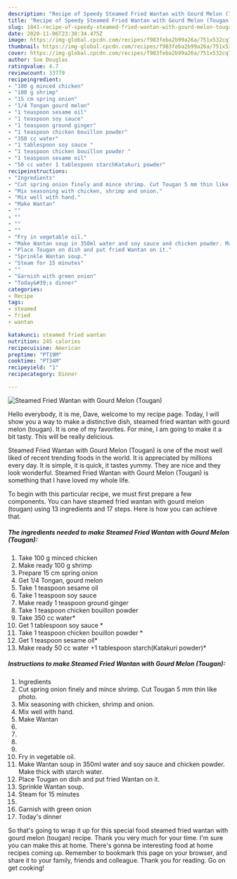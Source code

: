 ```yaml
---
description: "Recipe of Speedy Steamed Fried Wantan with Gourd Melon (Tougan)"
title: "Recipe of Speedy Steamed Fried Wantan with Gourd Melon (Tougan)"
slug: 1841-recipe-of-speedy-steamed-fried-wantan-with-gourd-melon-tougan
date: 2020-11-06T23:30:34.475Z
image: https://img-global.cpcdn.com/recipes/f983feba2b99a26a/751x532cq70/steamed-fried-wantan-with-gourd-melon-tougan-recipe-main-photo.jpg
thumbnail: https://img-global.cpcdn.com/recipes/f983feba2b99a26a/751x532cq70/steamed-fried-wantan-with-gourd-melon-tougan-recipe-main-photo.jpg
cover: https://img-global.cpcdn.com/recipes/f983feba2b99a26a/751x532cq70/steamed-fried-wantan-with-gourd-melon-tougan-recipe-main-photo.jpg
author: Sue Douglas
ratingvalue: 4.7
reviewcount: 33779
recipeingredient:
- "100 g minced chicken"
- "100 g shrimp"
- "15 cm spring onion"
- "1/4 Tongan gourd melon"
- "1 teaspoon sesame oil"
- "1 teaspoon soy sauce"
- "1 teaspoon ground ginger"
- "1 teaspoon chicken bouillon powder"
- "350 cc water"
- "1 tablespoon soy sauce "
- "1 teaspoon chicken bouillon powder "
- "1 teaspoon sesame oil"
- "50 cc water 1 tablespoon starchKatakuri powder"
recipeinstructions:
- "Ingredients"
- "Cut spring onion finely and mince shrimp. Cut Tougan 5 mm thin like photo."
- "Mix seasoning with chicken, shrimp and onion."
- "Mix well with hand."
- "Make Wantan"
- ""
- ""
- ""
- ""
- "Fry in vegetable oil."
- "Make Wantan soup in 350ml water and soy sauce and chicken powder. Make thick with starch water."
- "Place Tougan on dish and put fried Wantan on it."
- "Sprinkle Wantan soup."
- "Steam for 15 minutes"
- ""
- "Garnish with green onion"
- "Today&#39;s dinner"
categories:
- Recipe
tags:
- steamed
- fried
- wantan

katakunci: steamed fried wantan 
nutrition: 245 calories
recipecuisine: American
preptime: "PT19M"
cooktime: "PT34M"
recipeyield: "1"
recipecategory: Dinner

---
```



![Steamed Fried Wantan with Gourd Melon (Tougan)](https://img-global.cpcdn.com/recipes/f983feba2b99a26a/751x532cq70/steamed-fried-wantan-with-gourd-melon-tougan-recipe-main-photo.jpg)

Hello everybody, it is me, Dave, welcome to my recipe page. Today, I will show you a way to make a distinctive dish, steamed fried wantan with gourd melon (tougan). It is one of my favorites. For mine, I am going to make it a bit tasty. This will be really delicious.

Steamed Fried Wantan with Gourd Melon (Tougan) is one of the most well liked of recent trending foods in the world. It is appreciated by millions every day. It is simple, it is quick, it tastes yummy. They are nice and they look wonderful. Steamed Fried Wantan with Gourd Melon (Tougan) is something that I have loved my whole life.




To begin with this particular recipe, we must first prepare a few components. You can have steamed fried wantan with gourd melon (tougan) using 13 ingredients and 17 steps. Here is how you can achieve that.

<!--inarticleads1-->

##### The ingredients needed to make Steamed Fried Wantan with Gourd Melon (Tougan):

1. Take 100 g minced chicken
1. Make ready 100 g shrimp
1. Prepare 15 cm spring onion
1. Get 1/4 Tongan, gourd melon
1. Take 1 teaspoon sesame oil
1. Take 1 teaspoon soy sauce
1. Make ready 1 teaspoon ground ginger
1. Take 1 teaspoon chicken bouillon powder
1. Take 350 cc water*
1. Get 1 tablespoon soy sauce *
1. Take 1 teaspoon chicken bouillon powder *
1. Get 1 teaspoon sesame oil*
1. Make ready 50 cc water +1 tablespoon starch(Katakuri powder)*




<!--inarticleads2-->

##### Instructions to make Steamed Fried Wantan with Gourd Melon (Tougan):

1. Ingredients
1. Cut spring onion finely and mince shrimp. Cut Tougan 5 mm thin like photo.
1. Mix seasoning with chicken, shrimp and onion.
1. Mix well with hand.
1. Make Wantan
1. 
1. 
1. 
1. 
1. Fry in vegetable oil.
1. Make Wantan soup in 350ml water and soy sauce and chicken powder. Make thick with starch water.
1. Place Tougan on dish and put fried Wantan on it.
1. Sprinkle Wantan soup.
1. Steam for 15 minutes
1. 
1. Garnish with green onion
1. Today&#39;s dinner




So that's going to wrap it up for this special food steamed fried wantan with gourd melon (tougan) recipe. Thank you very much for your time. I'm sure you can make this at home. There's gonna be interesting food at home recipes coming up. Remember to bookmark this page on your browser, and share it to your family, friends and colleague. Thank you for reading. Go on get cooking!
